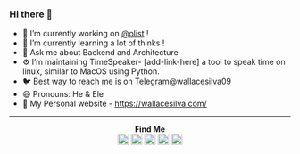 ### Hi there 👋

<!--
**wallacesilva/wallacesilva** is a ✨ _special_ ✨ repository because its `README.md` (this file) appears on your GitHub profile.

Here are some ideas to get you started:

-->

- 🔭 I’m currently working on [@olist](https://github.com/olist) !
- 🌱 I’m currently learning a lot of thinks !
- 💬 Ask me about Backend and Architecture
- ⚙️ I’m maintaining TimeSpeaker- [add-link-here] a tool to speak time on linux, similar to MacOS using Python.
- 🐦 Best way to reach me is on [Telegram@wallacesilva09](https://telegram.me/wallacesilva09)
- 😄 Pronouns: He & Ele
- 🔗 My Personal website - https://wallacesilva.com/


---
<p align="center">
  <strong>Find Me</strong><br>
<a href="https://twitter.com/wallacesilva09" target="blank"><img align="center" src="https://cdn.jsdelivr.net/npm/simple-icons@3.0.1/icons/twitter.svg" alt="rochacbruno" height="20" width="20" /></a>
<a href="https://linkedin.com/in/wallacesilva09" target="blank"><img align="center" src="https://cdn.jsdelivr.net/npm/simple-icons@3.0.1/icons/linkedin.svg" alt="rochacbruno" height="20" width="20" /></a>
<a href="https://instagram.com/wallacesilva09" target="blank"><img align="center" src="https://cdn.jsdelivr.net/npm/simple-icons@3.0.1/icons/instagram.svg" alt="codeshowbr" height="20" width="20" /></a>
<a href="https://dev.to/wallacesilva09" target="blank"><img align="center" src="https://cdn.jsdelivr.net/npm/simple-icons@3.0.1/icons/dev-dot-to.svg" alt="rochacbruno" height="20" width="20" /></a>
<a href="https://fb.com/wallacesilva09" target="blank"><img align="center" src="https://cdn.jsdelivr.net/npm/simple-icons@3.0.1/icons/facebook.svg" alt="codeshowbr" height="20" width="20" /></a>
</p>

<!--
- 👯 I’m looking to collaborate on ...
- 🤔 I’m looking for help with ...
- 💬 Ask me about ...
- 📫 How to reach me: ...
- 😄 Pronouns: ...
- ⚡ Fun fact: ...
-->
